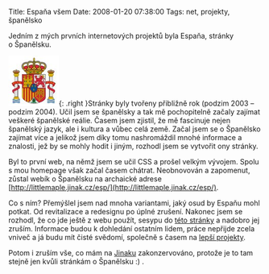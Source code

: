 Title: Espaňa všem
Date: 2008-01-20 07:38:00
Tags: net, projekty, španělsko

Jedním z mých prvních internetových projektů byla Espaňa, stránky
o Španělsku.

![obrázek](images/25.jpg){: .right }Stránky byly tvořeny
přibližně rok (podzim 2003 – podzim 2004). Učil jsem se španělsky a
tak mě pochopitelně začaly zajímat veškeré španělské reálie. Časem
jsem zjistil, že mě fascinuje nejen španělský jazyk, ale i kultura
a vůbec celá země. Začal jsem se o Španělsko zajímat více a jelikož
jsem díky tomu nashromáždil mnohé informace a znalosti, jež by se
mohly hodit i jiným, rozhodl jsem se vytvořit ony stránky.

Byl to první web, na němž jsem se učil CSS a prošel velkým vývojem.
Spolu s mou homepage však začal časem chátrat. Neobnovován a
zapomenut, zůstal webík o Španělsku na archaické adrese
[http://littlemaple.jinak.cz/esp/](http://littlemaple.jinak.cz/esp/).

Co s ním? Přemýšlel jsem nad mnoha variantami, jaký osud by Espaňu
mohl potkat. Od revitalizace a redesignu po úplné zrušení. Nakonec
jsem se rozhodl, že co jde ještě z webu použít, sesypu do
[této stránky](http://cs.wikipedia.org/wiki/Španělsko) a nadobro
jej zruším. Informace budou k dohledání ostatním lidem, práce
nepřijde zcela vniveč a já budu mít čisté svědomí, společně s časem
na [lepší projekty](http://hlad.javorek.net).

Potom i zruším vše, co mám na [Jinaku](http://littlemaple.jinak.cz)
zakonzervováno, protože je to tam stejně jen kvůli stránkám
o Španělsku :) .